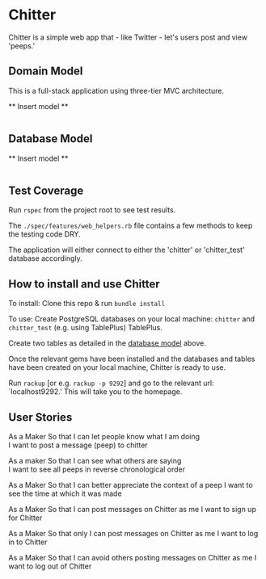  # Chitter 

Chitter is a simple web app that - like Twitter - let's users post and view 'peeps.' 


## Domain Model

This is a full-stack application using three-tier MVC architecture.  

** Insert model **

```

```

## Database Model

** Insert model **

```

```

## Test Coverage

Run `rspec` from the project root to see test results.  

The `./spec/features/web_helpers.rb` file contains a few methods to keep the testing code DRY.

The application will either connect to either the 'chitter' or 'chitter_test' database accordingly.  


## How to install and use Chitter

To install: Clone this repo & run `bundle install`

To use: Create PostgreSQL databases on your local machine: `chitter` and `chitter_test` (e.g. using TablePlus) TablePlus. 

Create two tables as detailed in the [database model](#database-model) above.

Once the relevant gems have been installed and the databases and tables have been created on your local machine, Chitter is ready to use. 

Run `rackup` [or e.g. `rackup -p 9292`] and go to the relevant url: `localhost9292.'  This will take you to the homepage.  


## User Stories

As a Maker
So that I can let people know what I am doing  
I want to post a message (peep) to chitter

As a maker
So that I can see what others are saying  
I want to see all peeps in reverse chronological order

As a Maker
So that I can better appreciate the context of a peep
I want to see the time at which it was made

As a Maker
So that I can post messages on Chitter as me
I want to sign up for Chitter

As a Maker
So that only I can post messages on Chitter as me
I want to log in to Chitter

As a Maker
So that I can avoid others posting messages on Chitter as me
I want to log out of Chitter

